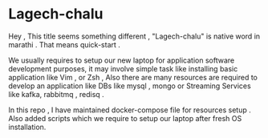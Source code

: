 # Lagech-chalu

Hey , This title seems something different , "Lagech-chalu" is native word in marathi . That means quick-start . 

We usually requires to setup our new laptop for application software development purposes, it may involve simple task like installing basic application like Vim , or Zsh ,  Also there are many resources are required to develop an application like DBs like mysql , mongo or Streaming Services like kafka, rabbitmq , redisq . 

In this repo , I have maintained docker-compose file for resources setup . Also added scripts which we require to setup our laptop after fresh OS installation.

